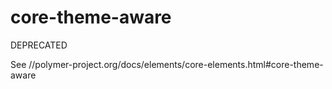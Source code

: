 core-theme-aware
================

DEPRECATED

See //polymer-project.org/docs/elements/core-elements.html#core-theme-aware
